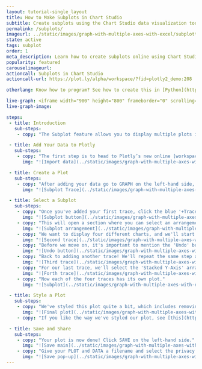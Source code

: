 ```yaml
---
layout: tutorial-single_layout
title: How to Make Subplots in Chart Studio
subtitle: Create subplots using the Chart Studio data visualization tool
permalink: /subplots/
imageurl: ../static/images/graph-with-multiple-axes-with-excel/subplotthumbnail.png
state: active
tags: subplot
order: 1
meta_description: Learn how to create subplots online using Chart Studio graphing software.
popularity: featured
carouselimageurl:
actioncall: Subplots in Chart Studio
actioncall-url: https://plot.ly/alpha/workspace/?fid=plotly2_demo:208

otherlang: Know how to program? See how to create this in [Python](https://plot.ly/python/subplots/) or [R](https://plot.ly/r/subplots/).

live-graph: <iframe width="900" height="800" frameborder="0" scrolling="no" src="https://plot.ly/~plotly2_demo/208.embed"></iframe>
live-graph-image:

steps:
 - title: Introduction
   sub-steps:
    - copy: "The Subplot feature allows you to display multiple plots in a single figure. They can be placed vertically, horizontally, or in a grid."

 - title: Add Your Data to Plotly
   sub-steps:
    - copy: "The first step is to head to Plotly’s new online [workspace](https://plot.ly/create) and [add your data](http://help.plot.ly/add-data-to-the-plotly-grid/). It's also a good idea to name your columns beforehand (either by [adding your data](http://help.plot.ly/plotly1/add-data-to-the-plotly1-grid/#how-to-enter-data-in-the-grid) using [Plotly 1.0](https://plot.ly/plot), or naming them in the CSV or Excel file that you're uploading), and [label your axes](http://help.plot.ly/style-your-plots/#step-6-axes). This will make selecting specific traces easier."
      img: "![Import data](../static/images/graph-with-multiple-axes-with-excel/subplot import.png)"

 - title: Create a Plot
   sub-steps:
    - copy: "After adding your data go to GRAPH on the left-hand side, then 'Create'. Choose your 'Chart type', and add your traces using the X and Y dropdown (this section is different depending on the [chart type]((http://help.plot.ly/tutorials/#basic)))."
      img: "![Subplot Trace](../static/images/graph-with-multiple-axes-with-excel/subplot xy values.png)"

 - title: Select a Subplot
   sub-steps: 
    - copy: "Once you've added your first trace, click the blue '+Trace' button on the right-hand side of the panel to add another. Once that new trace tab opens, click on 'Subplot and Multiple Axes'."
      img: "![Subplot button](../static/images/graph-with-multiple-axes-with-excel/two buttons.png)"
    - copy: "This will open a section where you can select an arrangement for your subplot. As mentioned earlier, you can set them up as stacked or side-by-side."
      img: "![Subplot arrangement](../static/images/graph-with-multiple-axes-with-excel/arrangements.png)"
    - copy: "We want to display four different charts, and we'll start by adding values to our second trace and select the 'Side By Side' arrangement for it, then click CONFIRM. We'll also label the axes right away by clicking and typing directly on them."
      img: "![Second trace](../static/images/graph-with-multiple-axes-with-excel/secondtrace.png)"
    - copy: "Before we move on, it's important to mention the 'Undo' button. If you select an arrangement and you change your mind, 'Undo' will cancel the last arrangement selection *only*."          
      img: "![Undo button](../static/images/graph-with-multiple-axes-with-excel/undobutton.png)"  
    - copy: "Back to adding another trace! We'll repeat the same step as above by hitting the '+Trace' button, adding our traces, then clicking 'Subplot and Multiple Axes'. For our third trace, we'll select the 'Stacked' arrangement."
      img: "![Third trace](../static/images/graph-with-multiple-axes-with-excel/thirdtrace.png)"
    - copy: "For our last trace, we'll select the 'Stacked Y-Axis' arrangement. We can select the position by using the 'Current Subplot' dropdown menu. The plot you select from this dropdown will act as the base for the subplot we're adding. Finally, select CONFIRM."
      img: "![Forth trace](../static/images/graph-with-multiple-axes-with-excel/forthtrace.gif)"
    - copy: "Now each of the four traces has its own plot."          
      img: "![Subplot](../static/images/graph-with-multiple-axes-with-excel/alltracessubplot.png)"  

 - title: Style a Plot
   sub-steps:      
    - copy: "We've styled this plot quite a bit, which includes removing the axes labels (we don't need them anymore), and adding subtitles for each plot with the [annotations](http://help.plot.ly/how-to-add-annotations/#step-7-add-a-subtitle) feature."
      img: "![Final plot](../static/images/graph-with-multiple-axes-with-excel/finalplot.png)"
    - copy: "If you like the way we've styled our plot, see [this](http://help.plot.ly/style-your-plots/) great tutorial."

 - title: Save and Share
   sub-steps:
    - copy: "Your plot is now done! Click SAVE on the left-hand side."
      img: "![Save main](../static/images/graph-with-multiple-axes-with-excel/savemainsubplot.png)"
    - copy: "Give your PLOT and DATA a filename and select the privacy setting. For more information on how sharing works, including the difference between private, public, and secret sharing, visit [this](http://help.plot.ly/save-share-and-export-in-plotly/) page."
      img: "![Save pop-up](../static/images/graph-with-multiple-axes-with-excel/savepopup.png)"     
---
```


